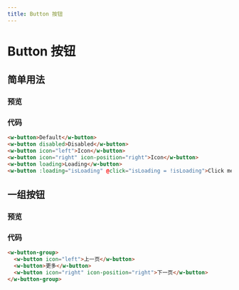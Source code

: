 ```yaml
---
title: Button 按钮
---
```


# Button 按钮

## 简单用法

### 预览

<ClientOnly>
  <General-Button1/>
</ClientOnly>

### 代码

```html
<w-button>Default</w-button>
<w-button disabled>Disabled</w-button>
<w-button icon="left">Icon</w-button>
<w-button icon="right" icon-position="right">Icon</w-button>
<w-button loading>Loading</w-button>
<w-button :loading="isLoading" @click="isLoading = !isLoading">Click me!</w-button>
```

## 一组按钮

### 预览

<ClientOnly>
  <General-Button2 />
</ClientOnly>

### 代码

```html
<w-button-group>
  <w-button icon="left">上一页</w-button>
  <w-button>更多</w-button>
  <w-button icon="right" icon-position="right">下一页</w-button>
</w-button-group>
```